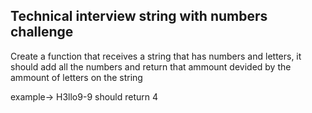 
## Technical interview string with numbers challenge 

Create a function that receives a string that has numbers and letters, it should add all the numbers and return that ammount devided by the ammount of letters on the string

example-> H3llo9-9 should return 4 
